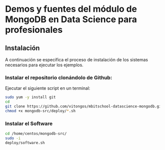 Demos y fuentes del módulo de MongoDB en Data Science para profesionales
========================================================================

Instalación
-----------

A continuación se especifica el proceso de instalación de los sistemas necesarios para ejecutar los ejemplos.

### Instalar el repositorio clonándolo de Github:
Ejecutar el siguiente script en un terminal:
```bash
sudo yum -y install git
cd
git clone https://github.com/vitongos/mbitschool-datascience-mongodb.git mongodb-src
chmod +x mongodb-src/deploy/*.sh
```

### Instalar el Software
```bash
cd /home/centos/mongodb-src/
sudo -i
deploy/software.sh
```
